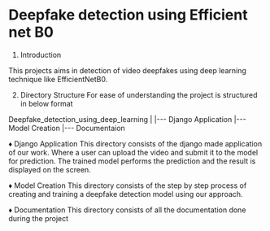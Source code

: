# Deepfake detection using Efficient net B0

1. Introduction

This projects aims in detection of video deepfakes using deep learning technique like EfficientNetB0.


2. Directory Structure
For ease of understanding the project is structured in below format

Deepfake_detection_using_deep_learning
    |
    |--- Django Application
    |--- Model Creation
    |--- Documentaion
    
♦ Django Application
This directory consists of the django made application of our work. Where a user can upload the video and submit it to the model for prediction. The trained model performs the prediction and the result is displayed on the screen.

♦ Model Creation
This directory consists of the step by step process of creating and training a deepfake detection model using our approach.

♦ Documentation
This directory consists of all the documentation done during the project

